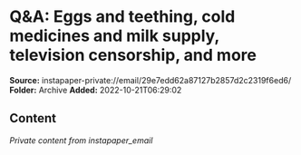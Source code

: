 # Q&A: Eggs and teething, cold medicines and milk supply, television censorship, and more

**Source:** instapaper-private://email/29e7edd62a87127b2857d2c2319f6ed6/
**Folder:** Archive
**Added:** 2022-10-21T06:29:02




## Content
*Private content from instapaper_email*
